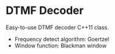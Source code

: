 # DTMF Decoder


Easy-to-use DTMF decoder C++11 class.


* Frequency detect algorithm: Goertzel
* Window function: Blackman window
